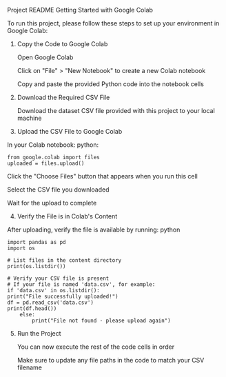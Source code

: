 Project README
Getting Started with Google Colab

To run this project, please follow these steps to set up your environment in Google Colab:
1. Copy the Code to Google Colab

    Open Google Colab

    Click on "File" > "New Notebook" to create a new Colab notebook

    Copy and paste the provided Python code into the notebook cells

2. Download the Required CSV File

    Download the dataset CSV file provided with this project to your local machine

3. Upload the CSV File to Google Colab

In your Colab notebook:
python:

    from google.colab import files
    uploaded = files.upload()

Click the "Choose Files" button that appears when you run this cell

Select the CSV file you downloaded

Wait for the upload to complete

4. Verify the File is in Colab's Content

After uploading, verify the file is available by running:
python

    import pandas as pd
    import os

    # List files in the content directory
    print(os.listdir())

    # Verify your CSV file is present
    # If your file is named 'data.csv', for example:
    if 'data.csv' in os.listdir():
    print("File successfully uploaded!")
    df = pd.read_csv('data.csv')
    print(df.head())
        else:
            print("File not found - please upload again")

5. Run the Project

    You can now execute the rest of the code cells in order

    Make sure to update any file paths in the code to match your CSV filename
